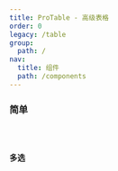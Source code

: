 ```yaml
---
title: ProTable - 高级表格
order: 0
legacy: /table
group:
  path: /
nav:
  title: 组件
  path: /components
---
```


### 简单

<code src="./demos/simple.jsx"   background="#f5f5f5" />

### 多选

<code src="./demos/rowSelection.jsx"  background="#f5f5f5"/>